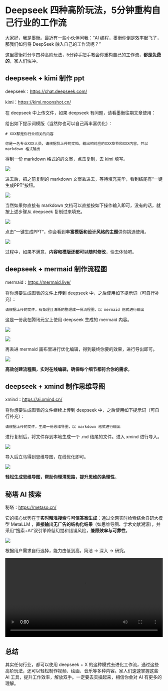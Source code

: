 # Deepseek 四种高阶玩法，5分钟重构自己行业的工作流

大家好，我是墨衡。最近有一些小伙伴问我：“AI 编程，墨衡你倒是效率起飞了，那我们如何将 DeepSeek 融入自己的工作流呢？”

这里墨衡将分享四种高阶玩法，5分钟手把手教会你重构自己的工作流，**都是免费的**，家人们快冲。

## deepseek + kimi 制作 ppt

deepseek：https://chat.deepseek.com/

kimi：https://kimi.moonshot.cn/

在 deepseek 中上传文件，如果 deepseek 有问题，请看墨衡往期文章使用：

给出如下提示词模版（当然你也可以自己再丰富优化）：

```
# XXX都是你行业相关的内容

你是一名专业XXX人员，请根据我上传的文档，输出相对应的XXX章节和XXX内容，并以 markdown 格式输出
```

得到一份 markdown 格式的的文案，点击复制，去 kimi 填写。

![](./img/1.png)

进去后，把之前复制的 markdown 文案丢进去，等待填充完毕，看到结尾有“一键生成PPT”按钮。

![](./img/3.png)

当然如果你直接有 markdown 文档可以直接按如下操作输入即可，没有的话，就按上述步骤从 deepseek 复制过来填充。

![](./img/2.png)

点击”一键生成PPT“，你会看到**丰富模版和设计风格的主题**供你挑选使用。

![](./img/4.png)

过程中，如果不满意，**内容和模版还都可以随时修改**，快去体验吧。

## deepseek + mermaid 制作流程图

mermaid：https://mermaid.live/

将你想要生成图表的文件上传到 deepseek 中，之后使用如下提示词（可自行补充）：

```
请根据上传的文件，有条理且清晰的整理成一份流程图，以 mermaid 格式进行输出
```

这是一份我在腾讯元宝上使用 deepseek 生成的 mermaid 内容。

![](./img/5.png)

![](./img/6.png)

再丢进 mermaid 画布里进行优化编辑，得到最终你要的效果，进行导出即可。

![](./img/7.png)

**高效创建流程图，实时在线编辑，确保每个细节都符合你的需求**。

## deepseek + xmind 制作思维导图

xmind：https://ai.xmind.cn/

将你想要生成图表的文件继续上传到 deepseek 中，之后使用如下提示词（可自行补充）：

```
请根据上传的文件，生成一份思维导图，以 markdown 格式进行输出
```

进行复制后，将文件存到本地生成一个 .md 结尾的文件。进入 xmind 进行导入。

![](./img/8.png)

导入后立马得到思维导图，在线优化即可。

![](./img/9.png)

**轻松生成思维导图，帮助你理清思路，提升思维的条理性**。

## 秘塔 AI 搜索

秘塔：https://metaso.cn/

它的核心优势在于**实时精准搜索**与**可信答案生成**：通过全网实时检索结合自研大模型 MetaLLM ，**直接输出无广告的结构化结果**（如思维导图、学术文献溯源），并采用“搜索+AI”双引擎降低幻觉和错误风险，**兼顾效率与可靠性**。

![](./img/10.png)

根据用户需求自行选择，能力由低到高，简洁 -> 深入 -> 研究。

<video width="100%" controls>
  <source src="https://zjc-blog.oss-cn-beijing.aliyuncs.com/sou.mp4" type="video/mp4">
  您的浏览器不支持视频标签
</video>

## 总结

其实任何行业，都可以使用 deepseek + X 的这种模式去进化工作流，通过这些高阶玩法，还可以轻松制作视频、绘画、音乐等多种内容。家人们速速掌握这些 AI 工具，提升工作效率，解放双手。一定要去实操起来，相信你会对 AI 有更多的理解。